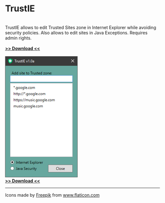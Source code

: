 # TrustIE
<br>
TrustIE allows to edit Trusted Sites zone in Internet Explorer while avoiding security policies. Also allows to edit sites in Java Exceptions. Requires admin rights.<br>
<br>
<a href="https://github.com/DenisLjubarets/TrustIE/raw/master/Files/Trustie.zip"><b>>> Download <<</b></a><br>
<br>
<img src="Files/MainView.png">
<br>
<a href="https://github.com/DenisLjubarets/TrustIE/raw/master/Files/Trustie.zip"><b>>> Download <<</b></a><br>
<hr>
<div>Icons made by <a href="https://www.flaticon.com/authors/freepik" title="Freepik">Freepik</a> from <a href="https://www.flaticon.com/" title="Flaticon">www.flaticon.com</a></div>
